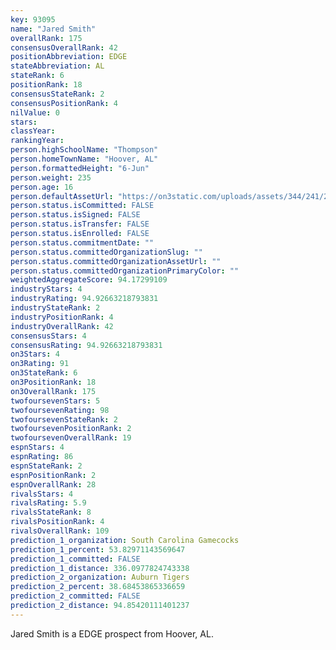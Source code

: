 ```yaml
---
key: 93095
name: "Jared Smith"
overallRank: 175
consensusOverallRank: 42
positionAbbreviation: EDGE
stateAbbreviation: AL
stateRank: 6
positionRank: 18
consensusStateRank: 2
consensusPositionRank: 4
nilValue: 0
stars: 
classYear: 
rankingYear: 
person.highSchoolName: "Thompson"
person.homeTownName: "Hoover, AL"
person.formattedHeight: "6-Jun"
person.weight: 235
person.age: 16
person.defaultAssetUrl: "https://on3static.com/uploads/assets/344/241/241344.jpg"
person.status.isCommitted: FALSE
person.status.isSigned: FALSE
person.status.isTransfer: FALSE
person.status.isEnrolled: FALSE
person.status.commitmentDate: ""
person.status.committedOrganizationSlug: ""
person.status.committedOrganizationAssetUrl: ""
person.status.committedOrganizationPrimaryColor: ""
weightedAggregateScore: 94.17299109
industryStars: 4
industryRating: 94.92663218793831
industryStateRank: 2
industryPositionRank: 4
industryOverallRank: 42
consensusStars: 4
consensusRating: 94.92663218793831
on3Stars: 4
on3Rating: 91
on3StateRank: 6
on3PositionRank: 18
on3OverallRank: 175
twofoursevenStars: 5
twofoursevenRating: 98
twofoursevenStateRank: 2
twofoursevenPositionRank: 2
twofoursevenOverallRank: 19
espnStars: 4
espnRating: 86
espnStateRank: 2
espnPositionRank: 2
espnOverallRank: 28
rivalsStars: 4
rivalsRating: 5.9
rivalsStateRank: 8
rivalsPositionRank: 4
rivalsOverallRank: 109
prediction_1_organization: South Carolina Gamecocks
prediction_1_percent: 53.82971143569647
prediction_1_committed: FALSE
prediction_1_distance: 336.0977824743338
prediction_2_organization: Auburn Tigers
prediction_2_percent: 38.68453865336659
prediction_2_committed: FALSE
prediction_2_distance: 94.85420111401237
---
```

Jared Smith is a EDGE prospect from Hoover, AL.